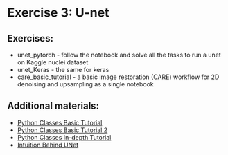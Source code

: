 # Exercise 3: U-net

## Exercises:
* unet_pytorch - follow the notebook and solve all the tasks to run a unet on Kaggle nuclei dataset
* unet_Keras - the same for keras
* care_basic_tutorial - a basic image restoration (CARE) workflow for 2D denoising and upsampling as a single notebook 

## Additional materials:

 * [Python Classes Basic Tutorial](https://www.w3schools.com/python/python_classes.asp)
 * [Python Classes Basic Tutorial 2](https://www.learnpython.org/en/Classes_and_Objects)
 * [Python Classes In-depth Tutorial](https://jeffknupp.com/blog/2014/06/18/improve-your-python-python-classes-and-object-oriented-programming/)
 * [Intuition Behind UNet](https://towardsdatascience.com/u-net-b229b32b4a71)
